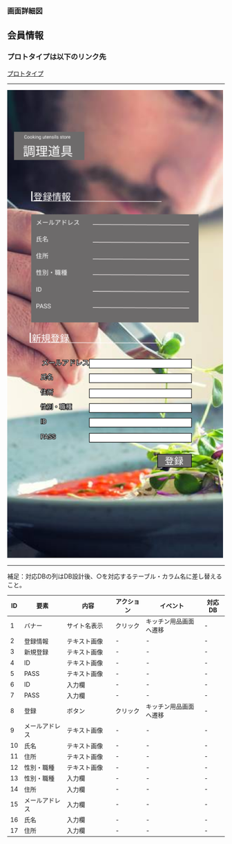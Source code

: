 ### 画面詳細図
## 会員情報
### プロトタイプは以下のリンク先
[プロトタイプ](https://www.figma.com/file/Bbyoi3oY44HApNDN9uLFlB/cook?node-id=1%3A3)
*****
<img src="../img/ログイン.png" width="500">

*****
補足：対応DBの列はDB設計後、○を対応するテーブル・カラム名に差し替えること。

| ID | 要素 | 内容 | アクション | イベント | 対応DB |
|----|------|-----|------------|---------|-------|
|1   |バナー   |サイト名表示|クリック|キッチン用品画面へ遷移|-      |
|2   |登録情報  |テキスト画像|-    |-        |-      |
|3   |新規登録  |テキスト画像　　  |-        |-        |-      |
|4   |ID       |テキスト画像　　  |-        |-        |-      |
|5   |PASS     |テキスト画像|-   |-        |-      |
|6   |ID       |入力欄     |-    |-        |-      |
|7   |PASS 　  |入力欄　　  |-    |-        |-      |
|8   |登録　　  |ボタン　　　|クリック|キッチン用品画面へ遷移|-   |
|9   |メールアドレス  |テキスト画像|-|-        |-      |
|10  |氏名  |テキスト画像        |- |-        |-      |
|11  |住所  |テキスト画像        |- |-        |-      |
|12  |性別・職種  |テキスト画像  |-  |-        |-      |
|13  |性別・職種  |入力欄       |-   |-        |-      |
|14  |住所  |入力欄             |-  |-         |-      |
|15  |メールアドレス|入力欄     |-   |-        |-      |
|16  |氏名       |入力欄        |-  |-        |-      |
|17  |住所      |入力欄        |-   |-        |-      |
